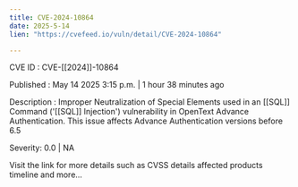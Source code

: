 ```yaml
---
title: CVE-2024-10864
date: 2025-5-14
lien: "https://cvefeed.io/vuln/detail/CVE-2024-10864"

---
```


CVE ID : CVE-[[2024]]-10864

Published :  May 14
2025
3:15 p.m. | 1 hour
38 minutes ago

Description : Improper Neutralization of Special Elements used in an [[SQL]] Command ('[[SQL]] Injection') vulnerability in OpenText Advance Authentication. This issue affects Advance Authentication versions before 6.5

Severity: 0.0 | NA

Visit the link for more details
such as CVSS details
affected products
timeline
and more...
